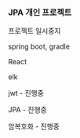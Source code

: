### JPA 개인 프로젝트 


프로젝트 일시중지


spring boot, gradle


React


elk


jwt - 진행중


JPA - 진행중


암복호화 - 진행중
